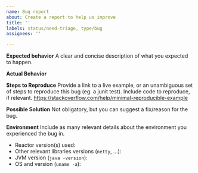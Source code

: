```yaml
---
name: Bug report
about: Create a report to help us improve
title: ''
labels: status/need-triage, type/bug
assignees: ''

---
```


**Expected behavior**
A clear and concise description of what you expected to happen.

**Actual Behavior**

**Steps to Reproduce**
Provide a link to a live example, or an unambiguous set of steps to
reproduce this bug (eg. a junit test). Include code to reproduce, if relevant.
https://stackoverflow.com/help/minimal-reproducible-example

**Possible Solution**
Not obligatory, but you can suggest a fix/reason for the bug.

**Environment**
Include as many relevant details about the environment you experienced the bug in.

- Reactor version(s) used:
- Other relevant libraries versions (`netty`, ...):
- JVM version (`java -version`):
- OS and version (`uname -a`):
